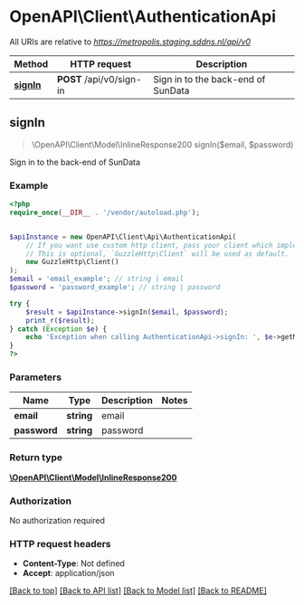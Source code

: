 # OpenAPI\Client\AuthenticationApi

All URIs are relative to *https://metropolis.staging.sddns.nl/api/v0*

Method | HTTP request | Description
------------- | ------------- | -------------
[**signIn**](AuthenticationApi.md#signIn) | **POST** /api/v0/sign-in | Sign in to the back-end of SunData



## signIn

> \OpenAPI\Client\Model\InlineResponse200 signIn($email, $password)

Sign in to the back-end of SunData

### Example

```php
<?php
require_once(__DIR__ . '/vendor/autoload.php');


$apiInstance = new OpenAPI\Client\Api\AuthenticationApi(
    // If you want use custom http client, pass your client which implements `GuzzleHttp\ClientInterface`.
    // This is optional, `GuzzleHttp\Client` will be used as default.
    new GuzzleHttp\Client()
);
$email = 'email_example'; // string | email
$password = 'password_example'; // string | password

try {
    $result = $apiInstance->signIn($email, $password);
    print_r($result);
} catch (Exception $e) {
    echo 'Exception when calling AuthenticationApi->signIn: ', $e->getMessage(), PHP_EOL;
}
?>
```

### Parameters


Name | Type | Description  | Notes
------------- | ------------- | ------------- | -------------
 **email** | **string**| email |
 **password** | **string**| password |

### Return type

[**\OpenAPI\Client\Model\InlineResponse200**](../Model/InlineResponse200.md)

### Authorization

No authorization required

### HTTP request headers

- **Content-Type**: Not defined
- **Accept**: application/json

[[Back to top]](#) [[Back to API list]](../../README.md#documentation-for-api-endpoints)
[[Back to Model list]](../../README.md#documentation-for-models)
[[Back to README]](../../README.md)


